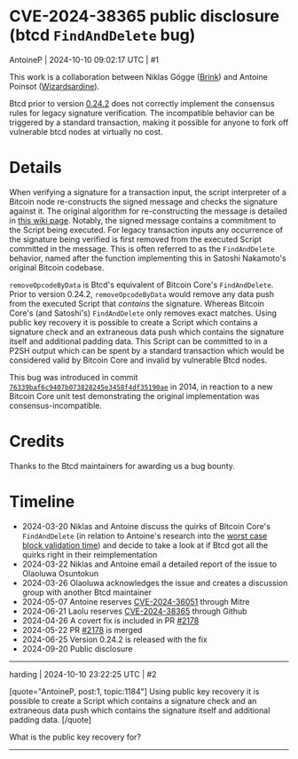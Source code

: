 # CVE-2024-38365 public disclosure (btcd `FindAndDelete` bug)

AntoineP | 2024-10-10 09:02:17 UTC | #1

This work is a collaboration between Niklas Gögge ([Brink](https://brink.dev/)) and Antoine Poinsot ([Wizardsardine](https://wizardsardine.com/)). 

Btcd prior to version [0.24.2](https://github.com/btcsuite/btcd/releases/tag/v0.24.2) does not correctly implement the consensus rules for legacy signature verification. The incompatible behavior can be triggered by a standard transaction, making it possible for anyone to fork off vulnerable btcd nodes at virtually no cost.

# Details

When verifying a signature for a transaction input, the script interpreter of a Bitcoin node re-constructs the signed message and checks the signature against it. The original algorithm for re-constructing the message is detailed in [this wiki page](https://en.bitcoin.it/wiki/OP_CHECKSIG#How_it_works). Notably, the signed message contains a commitment to the Script being executed. For legacy transaction inputs any occurrence of the signature being verified is first removed from the executed Script committed in the message. This is often referred to as the `FindAndDelete` behavior, named after the function implementing this in Satoshi Nakamoto's original Bitcoin codebase.

`removeOpcodeByData` is Btcd's equivalent of Bitcoin Core's `FindAndDelete`. Prior to version 0.24.2, `removeOpcodeByData` would remove any data push from the executed Script that *contains* the signature. Whereas Bitcoin Core's (and Satoshi's) `FindAndDelete` only removes exact matches. Using public key recovery it is possible to create a Script which contains a signature check and an extraneous data push which contains the signature itself and additional padding data. This Script can be committed to in a P2SH output which can be spent by a standard transaction which would be considered valid by Bitcoin Core and invalid by vulnerable Btcd nodes.

This bug was introduced in commit [`76339baf6c9407b073828245e3458f4df35190ae`](https://github.com/btcsuite/btcd/commit/76339baf6c9407b073828245e3458f4df35190ae) in 2014, in reaction to a new Bitcoin Core unit test demonstrating the original implementation was consensus-incompatible.

# Credits

Thanks to the Btcd maintainers for awarding us a bug bounty.

# Timeline

- 2024-03-20 Niklas and Antoine discuss the quirks of Bitcoin Core's `FindAndDelete` (in relation to Antoine's research into the [worst case block validation time](https://delvingbitcoin.org/t/great-consensus-cleanup-revival/710?u=antoinep)) and decide to take a look at if Btcd got all the quirks right in their reimplementation
- 2024-03-22 Niklas and Antoine email a detailed report of the issue to Olaoluwa Osuntokun
- 2024-03-26 Olaoluwa acknowledges the issue and creates a discussion group with another Btcd maintainer
- 2024-05-07 Antoine reserves [CVE-2024-36051](https://www.cve.org/CVERecord?id=CVE-2024-36051) through Mitre
- 2024-06-21 Laolu reserves [CVE-2024-38365](https://github.com/btcsuite/btcd/security/advisories/GHSA-27vh-h6mc-q6g8) through Github
- 2024-04-26 A covert fix is included in PR [#2178](https://github.com/btcsuite/btcd/pull/2178)
- 2024-05-22 PR [#2178](https://github.com/btcsuite/btcd/pull/2178) is merged
- 2024-06-25 Version 0.24.2 is released with the fix
- 2024-09-20 Public disclosure

-------------------------

harding | 2024-10-10 23:22:25 UTC | #2

[quote="AntoineP, post:1, topic:1184"]
Using public key recovery it is possible to create a Script which contains a signature check and an extraneous data push which contains the signature itself and additional padding data.
[/quote]

What is the public key recovery for?

-------------------------

